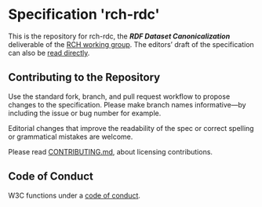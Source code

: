 
# Specification 'rch-rdc'

This is the repository for rch-rdc, the **_RDF Dataset Canonicalization_** deliverable of the [RCH working group](https://www.w3.org/groups/wg/rch). 
The editors’ draft of the specification can also be [read directly](https://w3c.github.io/rch-rdc/spec/).

## Contributing to the Repository

Use the standard fork, branch, and pull request workflow to propose changes to the specification. Please make branch names informative—by including the issue or bug number for example.

Editorial changes that improve the readability of the spec or correct spelling or grammatical mistakes are welcome.

Please read [CONTRIBUTING.md](CONTRIBUTING.md), about licensing contributions.

## Code of Conduct

W3C functions under a [code of conduct](https://www.w3.org/Consortium/cepc/).
